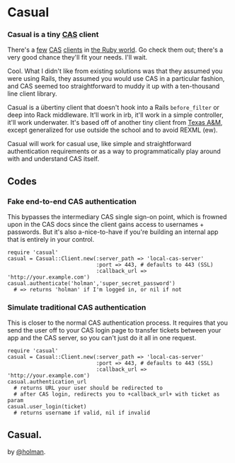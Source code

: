 # Casual
### Casual is a tiny [CAS](http://en.wikipedia.org/wiki/Central_Authentication_Service) client

There's a [few](http://github.com/gunark/rubycas-client) [CAS](http://github.com/p8/casablanca) [clients](http://github.com/jamesarosen/casrack_the_authenticator) in [the Ruby world](http://github.com/search?langOverride=&language=rb&q=cas&repo=&start_value=1&type=Repositories&x=25&y=13). Go check them out; there's a very good chance they'll fit your needs. I'll wait.

Cool. What I didn't like from existing solutions was that they assumed you were using Rails, they assumed you would use CAS in a particular fashion, and CAS seemed too straightforward to muddy it up with a ten-thousand line client library.

Casual is a übertiny client that doesn't hook into a Rails `before_filter` or deep into Rack middleware. It'll work in irb, it'll work in a simple controller, it'll work underwater. It's based off of another tiny client from [Texas A&M](http://http.tamu.edu/auth/caslibraries/ruby/), except generalized for use outside the school and to avoid REXML (ew).

Casual will work for casual use, like simple and straightforward authentication requirements or as a way to programmatically play around with and understand CAS itself.

## Codes

### Fake end-to-end CAS authentication
This bypasses the intermediary CAS single sign-on point, which is frowned upon in the CAS docs since the client gains access to usernames + passwords. But it's also a-nice-to-have if you're building an internal app that is entirely in your control.

    require 'casual'
    casual = Casual::Client.new(:server_path => 'local-cas-server'
                                :port => 443, # defaults to 443 (SSL)
                                :callback_url => 'http://your.example.com')
    casual.authenticate('holman','super_secret_password')
      # => returns 'holman' if I'm logged in, or nil if not

### Simulate traditional CAS authentication
This is closer to the normal CAS authentication process. It requires that you send the user off to your CAS login page to transfer tickets between your app and the CAS server, so you can't just do it all in one request.

    require 'casual'
    casual = Casual::Client.new(:server_path => 'local-cas-server'
                                :port => 443, # defaults to 443 (SSL)
                                :callback_url => 'http://your.example.com')
    casual.authentication_url
      # returns URL your user should be redirected to
      # after CAS login, redirects you to +callback_url+ with ticket as param
    casual.user_login(ticket)
      # returns username if valid, nil if invalid
      
## Casual.

by [@holman](http://twitter.com/holman).